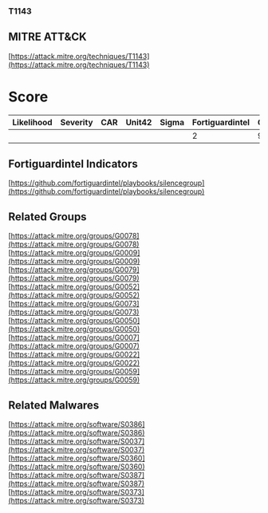 
### T1143
## MITRE ATT&CK
[https://attack.mitre.org/techniques/T1143](https://attack.mitre.org/techniques/T1143)

# Score

| Likelihood | Severity | CAR | Unit42 | Sigma | Fortiguardintel | Groups | Malwares | Tools |
| ---------- | -------- | --- | ------ | ----- | --------------- | ---  | --- | --- |
 |   |   |   |   |   | 2 | 9 | 5 |   |



## Fortiguardintel Indicators

[https://github.com/fortiguardintel/playbooks/silencegroup](https://github.com/fortiguardintel/playbooks/silencegroup)
[]()


## Related Groups

[https://attack.mitre.org/groups/G0078](https://attack.mitre.org/groups/G0078)
[https://attack.mitre.org/groups/G0009](https://attack.mitre.org/groups/G0009)
[https://attack.mitre.org/groups/G0079](https://attack.mitre.org/groups/G0079)
[https://attack.mitre.org/groups/G0052](https://attack.mitre.org/groups/G0052)
[https://attack.mitre.org/groups/G0073](https://attack.mitre.org/groups/G0073)
[https://attack.mitre.org/groups/G0050](https://attack.mitre.org/groups/G0050)
[https://attack.mitre.org/groups/G0007](https://attack.mitre.org/groups/G0007)
[https://attack.mitre.org/groups/G0022](https://attack.mitre.org/groups/G0022)
[https://attack.mitre.org/groups/G0059](https://attack.mitre.org/groups/G0059)
[]()


## Related Malwares

[https://attack.mitre.org/software/S0386](https://attack.mitre.org/software/S0386)
[https://attack.mitre.org/software/S0037](https://attack.mitre.org/software/S0037)
[https://attack.mitre.org/software/S0360](https://attack.mitre.org/software/S0360)
[https://attack.mitre.org/software/S0387](https://attack.mitre.org/software/S0387)
[https://attack.mitre.org/software/S0373](https://attack.mitre.org/software/S0373)
[]()
